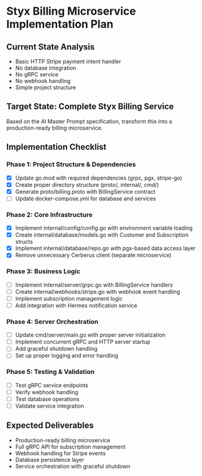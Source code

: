 # Styx Billing Microservice Implementation Plan

## Current State Analysis

- Basic HTTP Stripe payment intent handler
- No database integration
- No gRPC service
- No webhook handling
- Simple project structure

## Target State: Complete Styx Billing Service

Based on the AI Master Prompt specification, transform this into a production-ready billing microservice.

## Implementation Checklist

### Phase 1: Project Structure & Dependencies

- [x] Update go.mod with required dependencies (grpc, pgx, stripe-go)
- [x] Create proper directory structure (proto/, internal/, cmd/)
- [x] Generate proto/billing.proto with BillingService contract
- [ ] Update docker-compose.yml for database and services

### Phase 2: Core Infrastructure

- [x] Implement internal/config/config.go with environment variable loading
- [x] Create internal/database/models.go with Customer and Subscription structs
- [x] Implement internal/database/repo.go with pgx-based data access layer
- [x] Remove unnecessary Cerberus client (separate microservice)

### Phase 3: Business Logic

- [ ] Implement internal/server/grpc.go with BillingService handlers
- [ ] Create internal/webhooks/stripe.go with webhook event handling
- [ ] Implement subscription management logic
- [ ] Add integration with Hermes notification service

### Phase 4: Server Orchestration

- [ ] Update cmd/server/main.go with proper server initialization
- [ ] Implement concurrent gRPC and HTTP server startup
- [ ] Add graceful shutdown handling
- [ ] Set up proper logging and error handling

### Phase 5: Testing & Validation

- [ ] Test gRPC service endpoints
- [ ] Verify webhook handling
- [ ] Test database operations
- [ ] Validate service integration

## Expected Deliverables

- Production-ready billing microservice
- Full gRPC API for subscription management
- Webhook handling for Stripe events
- Database persistence layer
- Service orchestration with graceful shutdown
